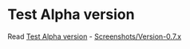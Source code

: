 # Test Alpha version
Read [Test Alpha version](https://github.com/Diblo/KODI-Popcorn-Time/wiki/Test-Alpha-version) - [Screenshots/Version-0.7.x](http://github.com/Diblo/KODI-Popcorn-Time/tree/master/Screenshots/Version-0.7.x)

